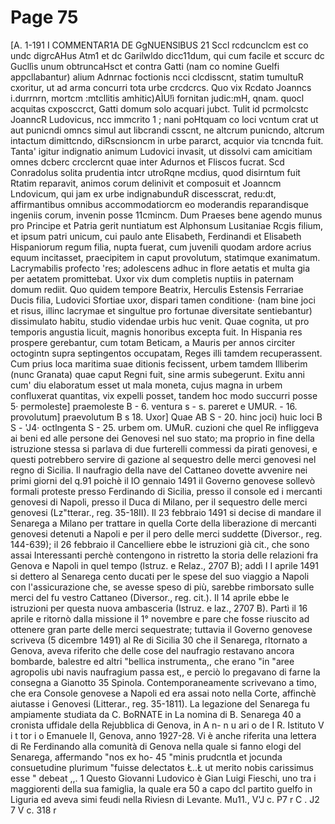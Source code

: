# Page 75

[A. 1-191 I COMMENTAR1A DE GgNUENSlBUS 21 Sccl rcdcunclcm est co undc digrcAHus Atm1 et dc Garilwldo dicc11dum, qui cum facile et sccurc dc Gucllìs unum obtruncaHsct et contra Gatti (nam co nomine Guelfi appcllabantur) alium Adnrnac foctionis ncci clcdisscnt, statim tumultuR cxoritur, ut ad arma concurri tota urbe crcdcrcs. Quo vix Rcdato Joanncs i\.durrnrn, mortcm :mtcllitis amhitic)AÌU!ì fornitan judic:mH, qnam. quocl acquitas cxposccrct, Gatti domum solo acquari jubct. Tulit id pcrmolcstc JoanncR Ludovicus, ncc immcrito 1 ; nani poHtquam co loci vcntum crat ut aut punicndi omncs simul aut libcrandi csscnt, ne altcrum punicndo, altcrum intactum dimittcndo, diRscnsioncm in urbe pararct, acquior via tcncnda fuit. Tanta' igitur indignatio animum Ludovici invasit, ut dissolvi cam amicitiam omnes dcberc crcclercnt quae inter Adurnos et Fliscos fucrat. Scd Conradolus solita prudentia intcr utroRqne mcdius, quod disirntum fuit Rtatim reparavit, animos corum delinivit et composuit et Joanncm Lndovicum, qui jam ex urbe indignabunduR discesscrat, redu:dt, affirmantibus omnibus accommodatiorcm eo moderandis reparandisque ingeniis corum, invenin posse 11cmincm. Dum Praeses bene agendo munus pro Principe et Patria gerit nuntiatum est Alphonsum Lusitaniae Rcgis filium, et ipsum patri unicum, cui paulo ante Elisabeth, Ferdinandi et Elisabeth Hispaniorum regum filia, nupta fuerat, cum juvenili quodam ardore acrius equum incitasset, praecipitem in caput provolutum, statimque exanimatum. Lacrymabilis profecto 'res; adolescens adhuc in flore aetatis et multa gia per aetatem promittebat. Uxor vix dum completis nuptiis in paternam domum rediit. Quo quidem tempore Beatrix, Herculis Estensis Ferrariae Ducis filia, Ludovici Sfortiae uxor, dispari tamen conditione· (nam bine joci et risus, illinc lacrymae et singultue pro fortunae diversitate sentiebantur) dissimulato habitu, studio videndae urbis huc venit. Quae cognita, ut pro temporis angustia licuit, magnis honoribus excepta fuit. In Hispania res prospere gerebantur, cum totam Beticam, a Mauris per annos circiter octogintn supra septingentos occupatam, Reges illi tamdem recuperassent. Cum prius loca maritima suae ditionis fecissent, urbem tamdem Illiberim (nunc Granata) quae caput Regni fuit, sine armis subegerunt. Exitu anni cum' diu elaboratum esset ut mala moneta, cujus magna in urbem confluxerat quantitas, vix expelli posset, tandem hoc modo succurri posse 5· permoleste] praemoleste B - 6. ventura s - s. pareret e UMUR. - 16. provolutum] praevolutum B s 18. Uxor] Quae AB S - 20. hinc joci) huic loci B S - 'J4· octlngenta S - 25. urbem om. UMuR. cuzioni che quel Re infliggeva ai beni ed alle persone dei Genovesi nel suo stato; ma proprio in fine della istruzione stessa si parlava di due furterelli commessi da pirati genovesi, e questi potrebbero servire di gazione al sequestro delle merci genovesi nel regno di Sicilia. Il naufragio della nave del Cattaneo dovette avvenire nei primi giorni del q.91 poichè il IO gennaio 1491 il Governo genovese sollevò formali proteste presso Ferdinando di Sicilia, presso il console ed i mercanti genovesi di Napoli, presso il Duca di Milano, per il sequestro delle merci genovesi (Lz"tterar., reg. 35-18II). Il 23 febbraio 1491 si decise di mandare il Senarega a Milano per trattare in quella Corte della liberazione di mercanti genovesi detenuti a Napoli e per il pero delle merci suddette (Diversor., reg. 144-639); il 26 febbraio il Cancelliere ebbe le istruzioni già cit., che sono assai Interessanti perchè contengono in ristretto la storia delle relazioni fra Genova e Napoli in quel tempo (lstruz. e Relaz., 2707 B); addì I I aprile 1491 si dettero al Senarega cento ducati per le spese del suo viaggio a Napoli con l'assicurazione che, se avesse speso di più, sarebbe rimborsato sulle merci del fu vestro Cattaneo (Diversor., reg. cit.). Il 14 aprile ebbe le istruzioni per questa nuova ambasceria (Istruz. e laz., 2707 B). Partì il 16 aprile e ritornò dalla missione il 1° novembre e pare che fosse riuscito ad ottenere gran parte delle merci sequestrate; tuttavia il Governo genovese scriveva (5 dicembre 1491) al Re di Sicilia 30 che il Senarega, rltornato a Genova, aveva riferito che delle cose del naufragio restavano ancora bombarde, balestre ed altri "bellica instrumenta,, che erano "in "aree agropolis ubi navis naufragium passa est,, e perciò lo pregavano di farne la consegna a Gianotto 35 Spinola. Contemporaneamente scrivevano a timo, che era Console genovese a Napoli ed era assai noto nella Corte, affinchè aiutasse i Genovesi (Litterar., reg. 35-1811). La legazione del Senarega fu ampiamente studiata da C. BoRNATE in La nomina di B. Senarega 40 a cronista uffidale della Rejubblica di Genova, in A n- n u ari o de I R. Istituto V i t tor i o Emanuele II, Genova, anno 1927-28. Vi è anche riferita una lettera di Re Ferdinando alla comunità di Genova nella quale si fanno elogi del Senarega, affermando "nos ex ho- 45 "minis prudcntla et jocunda consuetudine plurimum "fuisse delectatos Ł..Ł ut merito nobis carissimus esse " debeat ,,. 1 Questo Giovanni Ludovico è Gian Luigi Fieschi, uno tra i maggiorenti della sua famiglia, la quale era 50 a capo dcl partito guelfo in Liguria ed aveva simi feudi nella Riviesn di Levante. Mu11., V'J c. P7 r C . J2 7 V c. 318 r